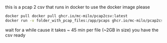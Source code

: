 this is a pcap 2 csv that runs in docker
to use the docker image please 

```bash
docker pull docker pull ghcr.io/mc-milo/pcap2csv:latest
docker run -v folder_with_pcap_files:/app/pcaps ghcr.io/mc-milo/pcap2csv:latest
```
wait for a while cause it takes ~ 45 min per file (~2GB in size)
you have the csv ready
